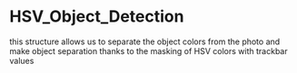# HSV_Object_Detection
this structure allows us to separate the object colors from the photo and make object separation thanks to the masking of HSV colors with trackbar values
